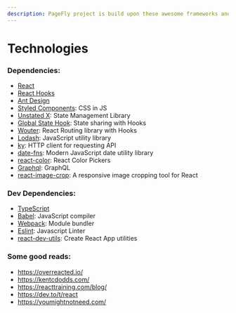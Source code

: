 ```yaml
---
description: PageFly project is build upon these awesome frameworks and libraries.
---
```


# Technologies

### **Dependencies:**

* [React](https://reactjs.org)
* [React Hooks](https://reactjs.org/docs/hooks-overview.html)
* [Ant Design](https://ant.design)
* [Styled Components](https://styled-components.com): CSS in JS
* [Unstated X](https://github.com/paul-phan/unstated-x): State Management Library
* [Global State Hook](https://github.com/paul-phan/global-state-hook): State sharing with Hooks
* [Wouter](https://github.com/molefrog/wouter): React Routing library with Hooks
* [Lodash](https://lodash.com): JavaScript utility library
* [ky](https://github.com/sindresorhus/ky): HTTP client for requesting API
* [date-fns](https://date-fns.org): Modern JavaScript date utility library
* [react-color](https://casesandberg.github.io/react-color/): React Color Pickers
* [Graphql](https://www.apollographql.com): GraphQL
* [react-image-crop](https://github.com/DominicTobias/react-image-crop): A responsive image cropping tool for React

### **Dev Dependencies:**

* [TypeScript](https://www.typescriptlang.org)
* [Babel](https://babeljs.io): JavaScript compiler
* [Webpack](https://babeljs.io): Module bundler
* [Eslint](https://eslint.org): Javascript Linter
* [react-dev-utils](https://www.npmjs.com/package/react-dev-utils): Create React App utilities

### Some good reads:

* https://overreacted.io/
* https://kentcdodds.com/
* https://reacttraining.com/blog/
* https://dev.to/t/react
* https://youmightnotneed.com/
